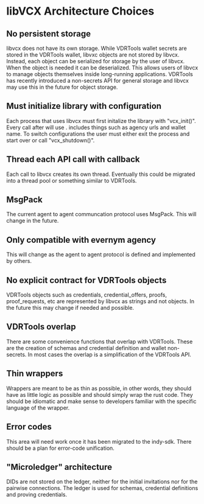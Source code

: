 libVCX Architecture Choices
=====
No persistent storage
-----
libvcx does not have its own storage. While VDRTools wallet secrets are stored in the VDRTools wallet, libvxc objects are not stored by libvcx. Instead, each object can be serialized for storage by the user of libvcx.  When the object is needed it can be deserialized.  This allows users of libvcx to manage objects themselves inside long-running applications. VDRTools has recently introduced a non-secrets API for general storage and libvcx may use this in the future for object storage.

Must initialize library with configuration
-----
Each process that uses libvcx must first initalize the library with "vcx_init(<configuration>)". Every call after will use <configuration>. <configuration> includes things such as agency urls and wallet name. To switch configurations the user must either exit the process and start over or call "vcx_shutdown()".

Thread each API call with callback
-----
Each call to libvcx creates its own thread. Eventually this could be migrated into a thread pool or something similar to VDRTools.

MsgPack
-----
The current agent to agent communcation protocol uses MsgPack. This will change in the future.

Only compatible with evernym agency
-----
This will change as the agent to agent protocol is defined and implemented by others.

No explicit contract for VDRTools objects
-----
VDRTools objects such as credentials, credential_offers, proofs, proof_requests, etc are represented by libvcx as strings and not objects.  In the future this may change if needed and possible.

VDRTools overlap
-----
There are some convenience functions that overlap with VDRTools. These are the creation of schemas and credential definition and wallet non-secrets. In most cases the overlap is a simplification of the VDRTools API.

Thin wrappers
-----
Wrappers are meant to be as thin as possible, in other words, they should have as little logic as possible and should simply wrap the rust code.  They should be idiomatic and make sense to developers familiar with the specific language of the wrapper.

Error codes
-----
This area will need work once it has been migrated to the indy-sdk. There should be a plan for error-code unification.

"Microledger" architecture
-----
DIDs are not stored on the ledger, neither for the initial invitations nor for the pairwise connections. The ledger is used for schemas, credential definitions and proving credentials.


